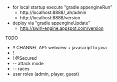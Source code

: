 
* for local startup execute "gradle appengineRun"
  - http://localhost:8888/_ah/admin
  - http://localhost:8888/version
* deploy via "gradle appengineUpdate"
  - http://swirl-engine.appspot.com/version



TODO
* !! CHANNEL API: webview + javascript to java
* !
* ! @Secured
* -- attack mode
* -- races
* user roles (admin, player, guest)
